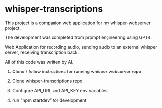 # whisper-transcriptions

This project is a companion web application for my whisper-webserver project.

The development was completed from prompt engineering using GPT4.

Web Application for recording audio, sending audio to an external whisper server, receiving transcription back.

All of this code was written by AI.

1. Clone / follow instructions for running whisper-webserver repo

2. Clone whisper-transcriptions repo

3. Configure API_URL and API_KEY env variables

4. run "npm startdev" for development